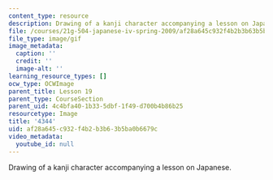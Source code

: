 ```yaml
---
content_type: resource
description: Drawing of a kanji character accompanying a lesson on Japanese.
file: /courses/21g-504-japanese-iv-spring-2009/af28a645c932f4b2b3b63b5ba0b6679c_4344.gif
file_type: image/gif
image_metadata:
  caption: ''
  credit: ''
  image-alt: ''
learning_resource_types: []
ocw_type: OCWImage
parent_title: Lesson 19
parent_type: CourseSection
parent_uid: 4c4bfa40-1b33-5dbf-1f49-d700b4b86b25
resourcetype: Image
title: '4344'
uid: af28a645-c932-f4b2-b3b6-3b5ba0b6679c
video_metadata:
  youtube_id: null
---
```

Drawing of a kanji character accompanying a lesson on Japanese.

